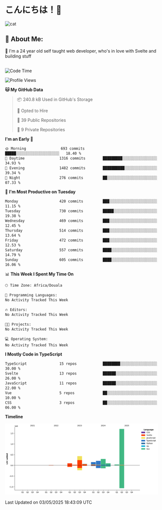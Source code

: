 

# こんにちは！🙂  
![cat](https://github.com/michaelnji/michaelnji/assets/73862378/606e99e9-2c18-4853-8722-991e4af8eae6)

## 💫 About Me:
🙂 I'm a 24 year old self taught web developer, who's in love with Svelte and building stuff <br><br>

<!--START_SECTION:waka-->
![Code Time](http://img.shields.io/badge/Code%20Time-1%2C211%20hrs%2034%20mins-blue)

![Profile Views](http://img.shields.io/badge/Profile%20Views-0-blue)

**🐱 My GitHub Data** 

> 📦 240.8 kB Used in GitHub's Storage 
 > 
> 💼 Opted to Hire
 > 
> 📜 39 Public Repositories 
 > 
> 🔑 9 Private Repositories 
 > 
**I'm an Early 🐤** 

```text
🌞 Morning                693 commits         █████░░░░░░░░░░░░░░░░░░░░   18.40 % 
🌆 Daytime                1316 commits        █████████░░░░░░░░░░░░░░░░   34.93 % 
🌃 Evening                1482 commits        ██████████░░░░░░░░░░░░░░░   39.34 % 
🌙 Night                  276 commits         ██░░░░░░░░░░░░░░░░░░░░░░░   07.33 % 
```
📅 **I'm Most Productive on Tuesday** 

```text
Monday                   420 commits         ███░░░░░░░░░░░░░░░░░░░░░░   11.15 % 
Tuesday                  730 commits         █████░░░░░░░░░░░░░░░░░░░░   19.38 % 
Wednesday                469 commits         ███░░░░░░░░░░░░░░░░░░░░░░   12.45 % 
Thursday                 514 commits         ███░░░░░░░░░░░░░░░░░░░░░░   13.64 % 
Friday                   472 commits         ███░░░░░░░░░░░░░░░░░░░░░░   12.53 % 
Saturday                 557 commits         ████░░░░░░░░░░░░░░░░░░░░░   14.79 % 
Sunday                   605 commits         ████░░░░░░░░░░░░░░░░░░░░░   16.06 % 
```


📊 **This Week I Spent My Time On** 

```text
🕑︎ Time Zone: Africa/Douala

💬 Programming Languages: 
No Activity Tracked This Week

🔥 Editors: 
No Activity Tracked This Week

🐱‍💻 Projects: 
No Activity Tracked This Week

💻 Operating System: 
No Activity Tracked This Week
```

**I Mostly Code in TypeScript** 

```text
TypeScript               15 repos            ████████░░░░░░░░░░░░░░░░░   30.00 % 
Svelte                   13 repos            ██████░░░░░░░░░░░░░░░░░░░   26.00 % 
JavaScript               11 repos            ██████░░░░░░░░░░░░░░░░░░░   22.00 % 
Vue                      5 repos             ██░░░░░░░░░░░░░░░░░░░░░░░   10.00 % 
CSS                      3 repos             ██░░░░░░░░░░░░░░░░░░░░░░░   06.00 % 
```



**Timeline**

![Lines of Code chart](https://raw.githubusercontent.com/michaelnji/michaelnji/main/assets/bar_graph.png)


 Last Updated on 03/05/2025 18:43:09 UTC
<!--END_SECTION:waka-->
